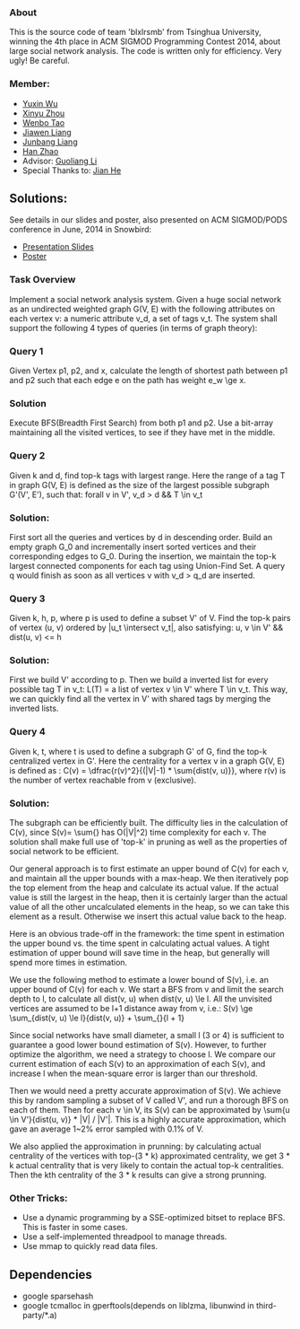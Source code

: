 ### About
This is the source code of team 'blxlrsmb' from Tsinghua University, winning the 4th place in ACM SIGMOD Programming Contest 2014, about large social network analysis.
The code is written only for efficiency. Very ugly! Be careful.

### Member:
+ [Yuxin Wu](mailto:ppwwyyxxc@gmail.com)
+ [Xinyu Zhou](mailto:zxytim@gmail.com)
+ [Wenbo Tao](mailto:thierryhenrytracy@163.com)
+ [Jiawen Liang](mailto:taobingxue001@126.com)
+ [Junbang Liang](mailto:williamm2006@126.com)
+ [Han Zhao](mailto:nikifor383@gmail.com)
+ Advisor: [Guoliang Li](mailto:liguoliang@tsinghua.edu.cn)
+ Special Thanks to: [Jian He](mailto:jianhe25@gmail.com)

## Solutions:
See details in our slides and poster, also presented on ACM SIGMOD/PODS conference in June, 2014 in Snowbird:
+ [Presentation Slides](https://github.com/ppwwyyxx/sigmod14contest/raw/master/doc/Presentation.pdf)
+ [Poster](https://github.com/ppwwyyxx/sigmod14contest/raw/master/doc/poster.pdf)

### Task Overview
Implement a social network analysis system.
Given a huge social network as an undirected weighted graph G(V, E) with the
following attributes on each vertex v: a numeric attribute v_d, a set of tags v_t.
The system shall support the following 4 types of queries (in terms of graph theory):

### Query 1
Given Vertex p1, p2, and x, calculate the length of shortest path between p1 and p2
such that each edge e on the path has weight e_w \ge x.

### Solution
Execute BFS(Breadth First Search) from both p1 and p2.
Use a bit-array maintaining all the visited vertices, to see if they have met in the middle.

### Query 2
Given k and d, find top-k tags with
largest range. Here the range of a tag T in graph G(V, E) is
defined as the size of the largest possible subgraph G'(V', E'), such that:
forall v in V', v_d > d && T \in v_t

### Solution:
First sort all the queries and vertices by d in descending order. Build an empty
graph G_0 and incrementally insert sorted vertices and their corresponding edges to G_0.
During the insertion, we maintain the top-k largest connected components for each tag
using Union-Find Set. A query q would finish as soon as all vertices
v with v_d > q_d are inserted.

### Query 3
Given k, h, p, where p is used to define a subset V' of V.
Find the top-k pairs of vertex (u, v) ordered by |u_t \intersect v_t|,
also satisfying: u, v \in V' && dist(u, v) <= h

### Solution:
First we build V' according to p. Then we build a inverted list for
every possible tag T in v_t: L(T) = a list of vertex v \in V' where T \in v_t.
This way, we can quickly find all the vertex in V' with shared tags by merging the inverted lists.

### Query 4
Given k, t, where t is used to define a subgraph G' of G, find the top-k centralized vertex in G'.
Here the centrality for a vertex v in a graph G(V, E) is defined as :
C(v) = \dfrac{r(v)^2}{(|V|-1) * \sum{dist(v, u)}}, where r(v) is
the number of vertex reachable from v (exclusive).

### Solution:
The subgraph can be efficiently built. The difficulty lies in the calculation
of C(v), since S(v)= \sum{} has O(|V|^2) time complexity for each v. The
solution shall make full use of 'top-k' in pruning as well as the properties of social
network to be efficient.

Our general approach is to first estimate an upper bound of C(v) for each v,
and maintain all the upper bounds with a max-heap.
We then iteratively pop the top element from the heap and calculate its
actual value. If the actual value is still the largest
in the heap, then it is certainly larger than the actual value of all the other
uncalculated elements in the heap, so we can take this element as a result.
Otherwise we insert this actual value back to the heap.

Here is an obvious trade-off in the framework: the time spent in estimation
the upper bound vs. the time spent in calculating actual values. A tight
estimation of upper bound will save time in the heap, but generally will
spend more times in estimation.

We use the following method to estimate a lower bound of S(v), i.e. an upper
bound of C(v) for each v. We start a BFS from v and limit the search depth to
l, to calculate all dist(v, u) when dist(v, u) \le l. All the unvisited
vertices are assumed to be l+1 distance away from v, i.e.:
S(v) \ge \sum_{dist(v, u) \le l}{dist(v, u)} + \sum_{}{l + 1}

Since social networks have small diameter, a small l (3 or 4) is sufficient to
guarantee a good lower bound estimation of S(v). However, to further optimize the algorithm, we
need a strategy to choose l. We compare our current estimation of each S(v)
to an approximation of each S(v), and increase l when the mean-square
error is larger than our threshold.

Then we would need a pretty accurate approximation of S(v). We achieve this
by random sampling a subset of V called V', and run a thorough BFS on each of them.
Then for each v \in V, its S(v) can be approximated by \sum{u \in V'}{dist(u, v)} * |V| / |V'|.
This is a highly accurate approximation, which gave an average 1~2% error sampled with 0.1% of V.

We also applied the approximation in prunning: by calculating actual
centrality of the vertices with top-(3 * k) approximated centrality, we get 3 * k
actual centrality that is very likely to contain the actual top-k centralities.
Then the kth centrality of the 3 * k results can give a strong prunning.

### Other Tricks:
+ Use a dynamic programming by a SSE-optimized bitset to replace BFS. This is faster in some cases.
+ Use a self-implemented threadpool to manage threads.
+ Use mmap to quickly read data files.

## Dependencies
+ google sparsehash
+ google tcmalloc in gperftools(depends on liblzma, libunwind in third-party/*.a)

